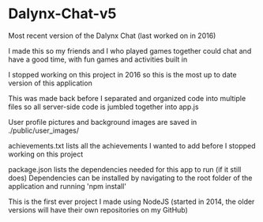 # Dalynx-Chat-v5

Most recent version of the Dalynx Chat (last worked on in 2016)

I made this so my friends and I who played games together could chat and have a good time, with fun games and activities built in

I stopped working on this project in 2016 so this is the most up to date version of this application

This was made back before I separated and organized code into multiple files so all server-side code is jumbled together into app.js

User profile pictures and background images are saved in ./public/user_images/

achievements.txt lists all the achievements I wanted to add before I stopped working on this project

package.json lists the dependencies needed for this app to run (if it still does)
Dependencies can be installed by navigating to the root folder of the application and running 'npm install'

This is the first ever project I made using NodeJS (started in 2014, the older versions will have their own repositories on my GitHub)
